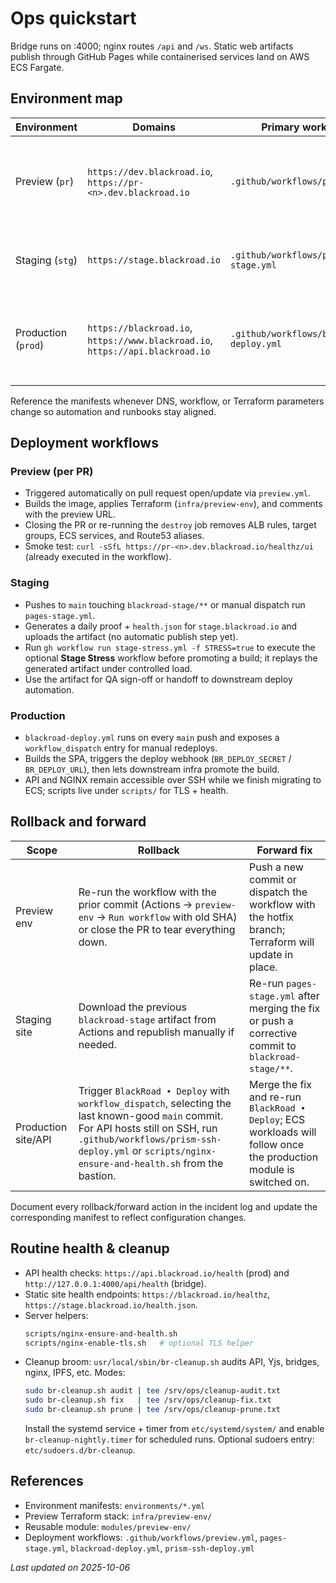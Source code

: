 # Ops quickstart
Bridge runs on :4000; nginx routes `/api` and `/ws`. Static web artifacts publish through GitHub Pages while containerised services land on AWS ECS Fargate.

## Environment map

| Environment | Domains | Primary workflow | Notes |
| --- | --- | --- | --- |
| Preview (`pr`) | `https://dev.blackroad.io`, `https://pr-<n>.dev.blackroad.io` | `.github/workflows/preview.yml` | Spins up ephemeral ECS services + ALB rules per pull request. Terraform config lives in `infra/preview-env/` and the manifest is documented in `environments/preview.yml`. |
| Staging (`stg`) | `https://stage.blackroad.io` | `.github/workflows/pages-stage.yml` | Builds and archives the static site proof artifact. API wiring is planned; see `environments/staging.yml` for current status. |
| Production (`prod`) | `https://blackroad.io`, `https://www.blackroad.io`, `https://api.blackroad.io` | `.github/workflows/blackroad-deploy.yml` | GitHub Pages publishes the marketing site; API gateway will promote via the same workflow once the ECS module is enabled. Full manifest: `environments/production.yml`. |

Reference the manifests whenever DNS, workflow, or Terraform parameters change so automation and runbooks stay aligned.

## Deployment workflows

### Preview (per PR)
- Triggered automatically on pull request open/update via `preview.yml`.
- Builds the image, applies Terraform (`infra/preview-env`), and comments with the preview URL.
- Closing the PR or re-running the `destroy` job removes ALB rules, target groups, ECS services, and Route53 aliases.
- Smoke test: `curl -sSfL https://pr-<n>.dev.blackroad.io/healthz/ui` (already executed in the workflow).

### Staging
- Pushes to `main` touching `blackroad-stage/**` or manual dispatch run `pages-stage.yml`.
- Generates a daily proof + `health.json` for `stage.blackroad.io` and uploads the artifact (no automatic publish step yet).
- Run `gh workflow run stage-stress.yml -f STRESS=true` to execute the optional
  **Stage Stress** workflow before promoting a build; it replays the generated
  artifact under controlled load.
- Use the artifact for QA sign-off or handoff to downstream deploy automation.

### Production
- `blackroad-deploy.yml` runs on every `main` push and exposes a `workflow_dispatch` entry for manual redeploys.
- Builds the SPA, triggers the deploy webhook (`BR_DEPLOY_SECRET` / `BR_DEPLOY_URL`), then lets downstream infra promote the build.
- API and NGINX remain accessible over SSH while we finish migrating to ECS; scripts live under `scripts/` for TLS + health.

## Rollback and forward

| Scope | Rollback | Forward fix |
| --- | --- | --- |
| Preview env | Re-run the workflow with the prior commit (Actions → `preview-env` → `Run workflow` with old SHA) or close the PR to tear everything down. | Push a new commit or dispatch the workflow with the hotfix branch; Terraform will update in place. |
| Staging site | Download the previous `blackroad-stage` artifact from Actions and republish manually if needed. | Re-run `pages-stage.yml` after merging the fix or push a corrective commit to `blackroad-stage/**`. |
| Production site/API | Trigger `BlackRoad • Deploy` with `workflow_dispatch`, selecting the last known-good `main` commit. For API hosts still on SSH, run `.github/workflows/prism-ssh-deploy.yml` or `scripts/nginx-ensure-and-health.sh` from the bastion. | Merge the fix and re-run `BlackRoad • Deploy`; ECS workloads will follow once the production module is switched on. |

Document every rollback/forward action in the incident log and update the corresponding manifest to reflect configuration changes.

## Routine health & cleanup

- API health checks: `https://api.blackroad.io/health` (prod) and `http://127.0.0.1:4000/api/health` (bridge).
- Static site health endpoints: `https://blackroad.io/healthz`, `https://stage.blackroad.io/health.json`.
- Server helpers:
  ```sh
  scripts/nginx-ensure-and-health.sh
  scripts/nginx-enable-tls.sh   # optional TLS helper
  ```
- Cleanup broom: `usr/local/sbin/br-cleanup.sh` audits API, Yjs, bridges, nginx, IPFS, etc. Modes:
  ```sh
  sudo br-cleanup.sh audit | tee /srv/ops/cleanup-audit.txt
  sudo br-cleanup.sh fix   | tee /srv/ops/cleanup-fix.txt
  sudo br-cleanup.sh prune | tee /srv/ops/cleanup-prune.txt
  ```
  Install the systemd service + timer from `etc/systemd/system/` and enable `br-cleanup-nightly.timer` for scheduled runs. Optional sudoers entry: `etc/sudoers.d/br-cleanup`.

## References

- Environment manifests: `environments/*.yml`
- Preview Terraform stack: `infra/preview-env/`
- Reusable module: `modules/preview-env/`
- Deployment workflows: `.github/workflows/preview.yml`, `pages-stage.yml`, `blackroad-deploy.yml`, `prism-ssh-deploy.yml`

_Last updated on 2025-10-06_
